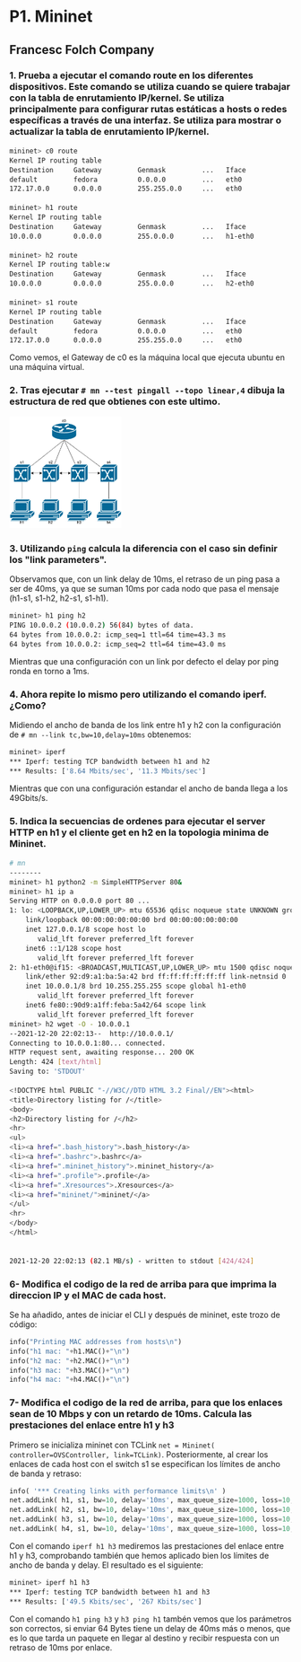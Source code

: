 # P1. Mininet
## Francesc Folch Company

### 1. Prueba a ejecutar el comando route en los diferentes dispositivos. Este comando se utiliza cuando se quiere trabajar con la tabla de enrutamiento IP/kernel. Se utiliza principalmente para configurar rutas estáticas a hosts o redes específicas a través de una interfaz. Se utiliza para mostrar o actualizar la tabla de enrutamiento IP/kernel.

```Bash
mininet> c0 route
Kernel IP routing table
Destination     Gateway         Genmask         ...   Iface
default         fedora          0.0.0.0         ...   eth0
172.17.0.0      0.0.0.0         255.255.0.0     ...   eth0

mininet> h1 route
Kernel IP routing table
Destination     Gateway         Genmask         ...   Iface
10.0.0.0        0.0.0.0         255.0.0.0       ...   h1-eth0

mininet> h2 route
Kernel IP routing table:w
Destination     Gateway         Genmask         ...   Iface
10.0.0.0        0.0.0.0         255.0.0.0       ...   h2-eth0

mininet> s1 route 
Kernel IP routing table
Destination     Gateway         Genmask         ...   Iface
default         fedora          0.0.0.0         ...   eth0
172.17.0.0      0.0.0.0         255.255.0.0     ...   eth0
```

Como vemos, el Gateway de c0 es la máquina local que ejecuta ubuntu en una máquina virtual. 

### 2. Tras ejecutar `# mn --test pingall --topo linear,4` dibuja la estructura de red que obtienes con este ultimo.

<img src="images/ej2p1RSE.drawio.png" width="200px">

### 3. Utilizando `ping` calcula la diferencia con el caso sin definir los "link parameters".

Observamos que, con un link delay de 10ms, el retraso de un ping pasa a ser de 40ms, ya que se suman 10ms por cada nodo que pasa el mensaje (h1-s1, s1-h2, h2-s1, s1-h1).
```Bash
mininet> h1 ping h2
PING 10.0.0.2 (10.0.0.2) 56(84) bytes of data.
64 bytes from 10.0.0.2: icmp_seq=1 ttl=64 time=43.3 ms
64 bytes from 10.0.0.2: icmp_seq=2 ttl=64 time=43.0 ms
```
Mientras que una configuración con un link por defecto el delay por ping ronda en torno a 1ms.

### 4. Ahora repite lo mismo pero utilizando el comando iperf. ¿Como?

Midiendo el ancho de banda de los link entre h1 y h2 con la configuración de `# mn --link tc,bw=10,delay=10ms` obtenemos:
```Bash
mininet> iperf
*** Iperf: testing TCP bandwidth between h1 and h2 
*** Results: ['8.64 Mbits/sec', '11.3 Mbits/sec']
```
Mientras que con una configuración estandar el ancho de banda llega a los 49Gbits/s.


### 5. Indica la secuencias de ordenes para ejecutar el server HTTP en h1 y el cliente get en h2 en la topologia minima de Mininet.

```Bash
# mn
--------
mininet> h1 python2 -m SimpleHTTPServer 80&
mininet> h1 ip a
Serving HTTP on 0.0.0.0 port 80 ...
1: lo: <LOOPBACK,UP,LOWER_UP> mtu 65536 qdisc noqueue state UNKNOWN group default qlen 1000
    link/loopback 00:00:00:00:00:00 brd 00:00:00:00:00:00
    inet 127.0.0.1/8 scope host lo
       valid_lft forever preferred_lft forever
    inet6 ::1/128 scope host 
       valid_lft forever preferred_lft forever
2: h1-eth0@if15: <BROADCAST,MULTICAST,UP,LOWER_UP> mtu 1500 qdisc noqueue state UP group default qlen 1000
    link/ether 92:d9:a1:ba:5a:42 brd ff:ff:ff:ff:ff:ff link-netnsid 0
    inet 10.0.0.1/8 brd 10.255.255.255 scope global h1-eth0
       valid_lft forever preferred_lft forever
    inet6 fe80::90d9:a1ff:feba:5a42/64 scope link 
       valid_lft forever preferred_lft forever
mininet> h2 wget -O - 10.0.0.1
--2021-12-20 22:02:13--  http://10.0.0.1/
Connecting to 10.0.0.1:80... connected.
HTTP request sent, awaiting response... 200 OK
Length: 424 [text/html]
Saving to: 'STDOUT'

<!DOCTYPE html PUBLIC "-//W3C//DTD HTML 3.2 Final//EN"><html>
<title>Directory listing for /</title>
<body>
<h2>Directory listing for /</h2>
<hr>
<ul>
<li><a href=".bash_history">.bash_history</a>
<li><a href=".bashrc">.bashrc</a>
<li><a href=".mininet_history">.mininet_history</a>
<li><a href=".profile">.profile</a>
<li><a href=".Xresources">.Xresources</a>
<li><a href="mininet/">mininet/</a>
</ul>
<hr>
</body>
</html>
     

2021-12-20 22:02:13 (82.1 MB/s) - written to stdout [424/424]

```


### 6- Modifica el codigo de la red de arriba para que imprima la direccion IP y el MAC de cada host.

Se ha añadido, antes de iniciar el CLI y después de mininet, este trozo de código:

```Python
info("Printing MAC addresses from hosts\n")
info("h1 mac: "+h1.MAC()+"\n")
info("h2 mac: "+h2.MAC()+"\n")
info("h3 mac: "+h3.MAC()+"\n")
info("h4 mac: "+h4.MAC()+"\n")
```

### 7- Modifica el codigo de la red de arriba, para que los enlaces sean de 10 Mbps y con un retardo de 10ms. Calcula las prestaciones del enlace entre h1 y h3

Primero se inicializa mininet con TCLink `net = Mininet( controller=OVSController, link=TCLink)`. Posteriormente, al crear los enlaces de cada host con el switch s1 se especifican los límites de ancho de banda y retraso:

```Python
info( '*** Creating links with performance limits\n' )
net.addLink( h1, s1, bw=10, delay='10ms', max_queue_size=1000, loss=10, use_htb=True )
net.addLink( h2, s1, bw=10, delay='10ms', max_queue_size=1000, loss=10, use_htb=True )
net.addLink( h3, s1, bw=10, delay='10ms', max_queue_size=1000, loss=10, use_htb=True )
net.addLink( h4, s1, bw=10, delay='10ms', max_queue_size=1000, loss=10, use_htb=True )
```

Con el comando `iperf h1 h3` mediremos las prestaciones del enlace entre h1 y h3, comprobando también que hemos aplicado bien los límites de ancho de banda y delay. El resultado es el siguiente:

```Bash
mininet> iperf h1 h3
*** Iperf: testing TCP bandwidth between h1 and h3 
*** Results: ['49.5 Kbits/sec', '267 Kbits/sec']
```

Con el comando `h1 ping h3` y `h3 ping h1` tambén vemos que los parámetros son correctos, si enviar 64 Bytes tiene un delay de 40ms más o menos, que es lo que tarda un paquete en llegar al destino y recibir respuesta con un retraso de 10ms por enlace.
